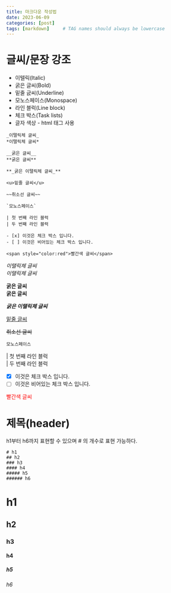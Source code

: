 ```yaml
---
title: 마크다운 작성법
date: 2023-06-09
categories: [post]
tags: [markdown]     # TAG names should always be lowercase
---
```


# 글씨/문장 강조
- 이텔릭(Italic)   
- 굵은 글씨(Bold)   
- 밑줄 긄씨(Underline)   
- 모노스페이스(Monospace)   
- 라인 블럭(Line block)   
- 체크 박스(Task lists)   
- 글자 색상 - html 태그 사용   
```
_이탤릭체 글씨_   
*이탤릭체 글씨*   

__굵은 글씨__   
**굵은 글씨**   

**_굵은 이탤릭체 글씨_**   

<u>밑줄 글씨</u>   

~~취소선 글씨~~   

`모노스페이스`   

| 첫 번째 라인 블럭   
| 두 번째 라인 블럭   

- [x] 이것은 체크 박스 입니다.
- [ ] 이것은 비어있는 체크 박스 입니다.

<span style="color:red">빨간색 글씨</span>
```   

_이탤릭체 글씨_   
*이탤릭체 글씨*   

__굵은 글씨__   
**굵은 글씨**   

**_굵은 이탤릭체 글씨_**   

<u>밑줄 글씨</u>   

~~취소선 글씨~~   

`모노스페이스`   

| 첫 번째 라인 블럭   
| 두 번째 라인 블럭   

- [x] 이것은 체크 박스 입니다.   
- [ ] 이것은 비어있는 체크 박스 입니다.   

<span style="color:red">빨간색 글씨</span>   

# 제목(header)   
h1부터 h6까지 표현할 수 있으며 # 의 개수로 표현 가능하다.   
```   
# h1   
## h2   
### h3   
#### h4   
##### h5   
###### h6   
```   
# h1   
## h2   
### h3   
#### h4   
##### h5   
###### h6   


